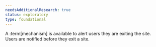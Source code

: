 ```yaml
---
needsAdditionalResearch: true
status: exploratory
type: foundational
---
```


A :term[mechanism] is available to alert users they are exiting the site. Users are notified before they exit a site. 

